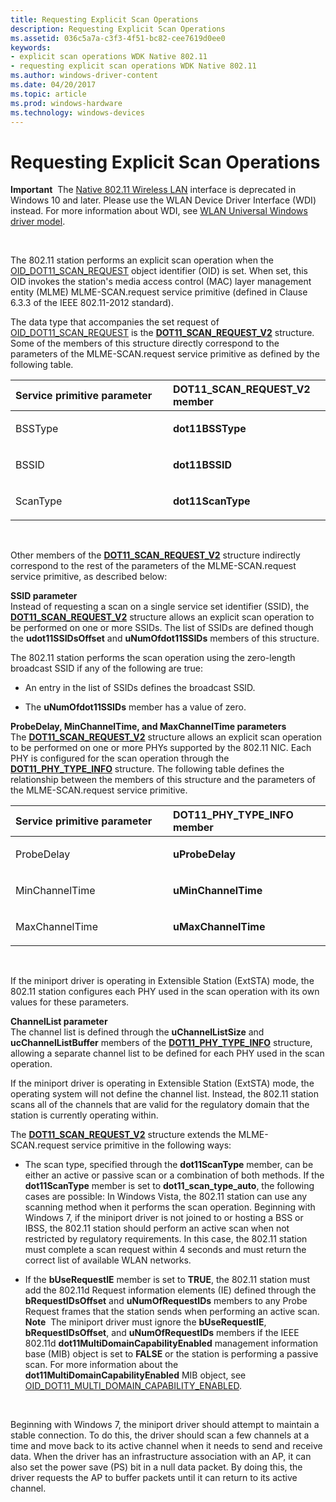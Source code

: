 ```yaml
---
title: Requesting Explicit Scan Operations
description: Requesting Explicit Scan Operations
ms.assetid: 036c5a7a-c3f3-4f51-bc82-cee7619d0ee0
keywords:
- explicit scan operations WDK Native 802.11
- requesting explicit scan operations WDK Native 802.11
ms.author: windows-driver-content
ms.date: 04/20/2017
ms.topic: article
ms.prod: windows-hardware
ms.technology: windows-devices
---
```


# Requesting Explicit Scan Operations


**Important**  The [Native 802.11 Wireless LAN](native-802-11-wireless-lan4.md) interface is deprecated in Windows 10 and later. Please use the WLAN Device Driver Interface (WDI) instead. For more information about WDI, see [WLAN Universal Windows driver model](wifi-universal-driver-model.md).

 

The 802.11 station performs an explicit scan operation when the [OID\_DOT11\_SCAN\_REQUEST](https://msdn.microsoft.com/library/windows/hardware/ff569413) object identifier (OID) is set. When set, this OID invokes the station's media access control (MAC) layer management entity (MLME) MLME-SCAN.request service primitive (defined in Clause 6.3.3 of the IEEE 802.11-2012 standard).

The data type that accompanies the set request of [OID\_DOT11\_SCAN\_REQUEST](https://msdn.microsoft.com/library/windows/hardware/ff569413) is the [**DOT11\_SCAN\_REQUEST\_V2**](https://msdn.microsoft.com/library/windows/hardware/ff548767) structure. Some of the members of this structure directly correspond to the parameters of the MLME-SCAN.request service primitive as defined by the following table.

<table>
<colgroup>
<col width="50%" />
<col width="50%" />
</colgroup>
<thead>
<tr class="header">
<th align="left">Service primitive parameter</th>
<th align="left">DOT11_SCAN_REQUEST_V2 member</th>
</tr>
</thead>
<tbody>
<tr class="odd">
<td align="left"><p>BSSType</p></td>
<td align="left"><p><strong>dot11BSSType</strong></p></td>
</tr>
<tr class="even">
<td align="left"><p>BSSID</p></td>
<td align="left"><p><strong>dot11BSSID</strong></p></td>
</tr>
<tr class="odd">
<td align="left"><p>ScanType</p></td>
<td align="left"><p><strong>dot11ScanType</strong></p></td>
</tr>
</tbody>
</table>

 

Other members of the [**DOT11\_SCAN\_REQUEST\_V2**](https://msdn.microsoft.com/library/windows/hardware/ff548767) structure indirectly correspond to the rest of the parameters of the MLME-SCAN.request service primitive, as described below:

<a href="" id="ssid-parameter------"></a>**SSID parameter**   
Instead of requesting a scan on a single service set identifier (SSID), the [**DOT11\_SCAN\_REQUEST\_V2**](https://msdn.microsoft.com/library/windows/hardware/ff548767) structure allows an explicit scan operation to be performed on one or more SSIDs. The list of SSIDs are defined though the **udot11SSIDsOffset** and **uNumOfdot11SSIDs** members of this structure.

The 802.11 station performs the scan operation using the zero-length broadcast SSID if any of the following are true:

-   An entry in the list of SSIDs defines the broadcast SSID.

-   The **uNumOfdot11SSIDs** member has a value of zero.

<a href="" id="probedelay--minchanneltime--and-maxchanneltime-parameters------"></a>**ProbeDelay, MinChannelTime, and MaxChannelTime parameters**   
The [**DOT11\_SCAN\_REQUEST\_V2**](https://msdn.microsoft.com/library/windows/hardware/ff548767) structure allows an explicit scan operation to be performed on one or more PHYs supported by the 802.11 NIC. Each PHY is configured for the scan operation through the [**DOT11\_PHY\_TYPE\_INFO**](https://msdn.microsoft.com/library/windows/hardware/ff548745) structure. The following table defines the relationship between the members of this structure and the parameters of the MLME-SCAN.request service primitive.

<table>
<colgroup>
<col width="50%" />
<col width="50%" />
</colgroup>
<thead>
<tr class="header">
<th align="left">Service primitive parameter</th>
<th align="left">DOT11_PHY_TYPE_INFO member</th>
</tr>
</thead>
<tbody>
<tr class="odd">
<td align="left"><p>ProbeDelay</p></td>
<td align="left"><p><strong>uProbeDelay</strong></p></td>
</tr>
<tr class="even">
<td align="left"><p>MinChannelTime</p></td>
<td align="left"><p><strong>uMinChannelTime</strong></p></td>
</tr>
<tr class="odd">
<td align="left"><p>MaxChannelTime</p></td>
<td align="left"><p><strong>uMaxChannelTime</strong></p></td>
</tr>
</tbody>
</table>

 

If the miniport driver is operating in Extensible Station (ExtSTA) mode, the 802.11 station configures each PHY used in the scan operation with its own values for these parameters.

<a href="" id="channellist-parameter------"></a>**ChannelList parameter**   
The channel list is defined through the **uChannelListSize** and **ucChannelListBuffer** members of the [**DOT11\_PHY\_TYPE\_INFO**](https://msdn.microsoft.com/library/windows/hardware/ff548745) structure, allowing a separate channel list to be defined for each PHY used in the scan operation.

If the miniport driver is operating in Extensible Station (ExtSTA) mode, the operating system will not define the channel list. Instead, the 802.11 station scans all of the channels that are valid for the regulatory domain that the station is currently operating within.

The [**DOT11\_SCAN\_REQUEST\_V2**](https://msdn.microsoft.com/library/windows/hardware/ff548767) structure extends the MLME-SCAN.request service primitive in the following ways:

-   The scan type, specified through the **dot11ScanType** member, can be either an active or passive scan or a combination of both methods.
    If the **dot11ScanType** member is set to **dot11\_scan\_type\_auto**, the following cases are possible:
    In Windows Vista, the 802.11 station can use any scanning method when it performs the scan operation.
    Beginning with Windows 7, if the miniport driver is not joined to or hosting a BSS or IBSS, the 802.11 station should perform an active scan when not restricted by regulatory requirements. In this case, the 802.11 station must complete a scan request within 4 seconds and must return the correct list of available WLAN networks.
-   If the **bUseRequestIE** member is set to **TRUE**, the 802.11 station must add the 802.11d Request information elements (IE) defined through the **bRequestIDsOffset** and **uNumOfRequestIDs** members to any Probe Request frames that the station sends when performing an active scan.
    **Note**  The miniport driver must ignore the **bUseRequestIE**, **bRequestIDsOffset**, and **uNumOfRequestIDs** members if the IEEE 802.11d **dot11MultiDomainCapabilityEnabled** management information base (MIB) object is set to **FALSE** or the station is performing a passive scan. For more information about the **dot11MultiDomainCapabilityEnabled** MIB object, see [OID\_DOT11\_MULTI\_DOMAIN\_CAPABILITY\_ENABLED](https://msdn.microsoft.com/library/windows/hardware/ff569390).

     

Beginning with Windows 7, the miniport driver should attempt to maintain a stable connection. To do this, the driver should scan a few channels at a time and move back to its active channel when it needs to send and receive data. When the driver has an infrastructure association with an AP, it can also set the power save (PS) bit in a null data packet. By doing this, the driver requests the AP to buffer packets until it can return to its active channel.

 

 





